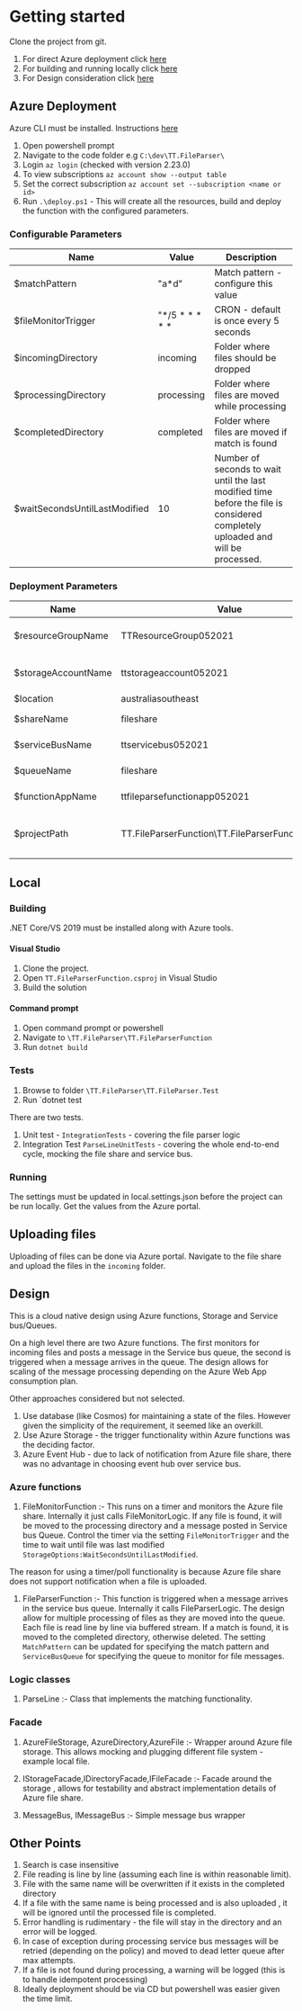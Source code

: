 ﻿
# Getting started

Clone the project from git.

1. For direct Azure deployment click [here](##Azure-deployment)
1. For building and running locally click [here](##Local)
1. For Design consideration click [here](##Design)

## Azure Deployment

Azure CLI must be installed. Instructions [here](https://docs.microsoft.com/en-us/cli/azure/install-azure-cli-windows?tabs=azure-cli)

1. Open powershell prompt
1. Navigate to the code folder e.g `C:\dev\TT.FileParser\`
1. Login `az login` (checked with version 2.23.0)
1. To view subscriptions `az account show --output table`
1. Set the correct subscription `az account set --subscription <name or id>` 
1. Run `.\deploy.ps1` - This will create all the resources, build and deploy the function with the configured parameters.

### Configurable Parameters

|Name|Value|Description
|-|-|-
|$matchPattern|"a*d"|Match pattern - configure this value
|$fileMonitorTrigger|"*/5 * * * * *|CRON - default is once every 5 seconds
|$incomingDirectory|incoming|Folder where files should be dropped
|$processingDirectory|processing|Folder where files are moved while processing
|$completedDirectory|completed|Folder where files are moved if match is found
|$waitSecondsUntilLastModified|10|Number of seconds to wait until the last modified time before the file is considered completely uploaded and will be processed.

### Deployment Parameters

|Name|Value|Description
|-|-|-
|$resourceGroupName |TTResourceGroup052021|Name of resource group
|$storageAccountName|ttstorageaccount052021|Name of storage account
|$location|australiasoutheast|Location
|$shareName|fileshare|File share name
|$serviceBusName|ttservicebus052021|Name of service bus
|$queueName|fileshare|Name of queue
|$functionAppName|ttfileparsefunctionapp052021|Function app name
|$projectPath|TT.FileParserFunction\TT.FileParserFunction.csproj|Path to project - used for deployment

## Local

### Building

.NET Core/VS 2019 must be installed along with Azure tools.

#### Visual Studio

1. Clone the project.
1. Open `TT.FileParserFunction.csproj` in Visual Studio
1. Build the solution

#### Command prompt

1. Open command prompt or powershell
1. Navigate to `\TT.FileParser\TT.FileParserFunction`
1. Run `dotnet build`

### Tests

1. Browse to folder `\TT.FileParser\TT.FileParser.Test`
1. Run `dotnet test

There are two tests.

1. Unit test - `IntegrationTests` - covering the file parser logic
2. Integration Test `ParseLineUnitTests` - covering the whole end-to-end cycle, mocking the file share and service bus.

### Running

The settings must be updated in local.settings.json before the project can be run locally. Get the values from the Azure portal.

## Uploading files

Uploading of files can be done via Azure portal. Navigate to the file share and upload the files in the `incoming` folder.

## Design

This is a cloud native design using Azure functions, Storage and Service bus/Queues.

On a high level there are two Azure functions. The first monitors for incoming files and posts a message in the Service bus  queue, the second is triggered when a message arrives in the queue. The design allows for scaling of the message processing depending on the Azure Web App consumption plan.

Other approaches considered but not selected.

1. Use database (like Cosmos) for maintaining a state of the files. However given the simplicity of the requirement, it seemed like an overkill.
1. Use Azure Storage - the trigger functionality within Azure functions was the deciding factor.
1. Azure Event Hub - due to lack of notification from Azure file share, there was no advantage in choosing event hub over service bus.

### Azure functions

1. FileMonitorFunction :- This runs on a timer and monitors the Azure file share. Internally it just calls FileMonitorLogic. If any file is found, it will be moved to the processing directory and a message posted in Service bus Queue. Control the timer via the setting `FileMonitorTrigger` and the time to wait until file was last modified `StorageOptions:WaitSecondsUntilLastModified`.

The reason for using a timer/poll functionality is because Azure file share does not support notification when a file is uploaded.

1. FileParserFunction :- This function is triggered when a message arrives in the service bus queue. Internally it calls FileParserLogic. The design allow for multiple processing of files as they are moved into the queue. Each file is read line by line via buffered stream. If a match is found, it is moved to the completed directory, otherwise deleted. The setting `MatchPattern` can be updated for specifying the match pattern and `ServiceBusQueue` for specifying the queue to monitor for file messages.

### Logic classes

1. ParseLine :- Class that implements the matching functionality. 

### Facade

1. AzureFileStorage, AzureDirectory,AzureFile :- Wrapper around Azure file storage. This allows mocking and plugging different file system - example local file. 

1. IStorageFacade,IDirectoryFacade,IFileFacade :- Facade around the storage , allows for testability and abstract implementation details of Azure file share.

1. MessageBus, IMessageBus :- Simple message bus wrapper

## Other Points

1. Search is case insensitive
1. File reading is line by line (assuming each line is within reasonable limit). 
1. File with the same name will be overwritten if it exists in the completed directory
1. If a file with the same name is being processed and is also uploaded , it will be ignored until the processed file is completed.
1. Error handling is rudimentary - the file will stay in the directory and an error will be logged. 
1. In case of exception during processing service bus messages will be retried (depending on the policy) and moved to dead letter queue after max attempts.
1. If a file is not found during processing, a warning will be logged (this is to handle idempotent processing)
1. Ideally deployment should be via CD but powershell was easier given the time limit.
